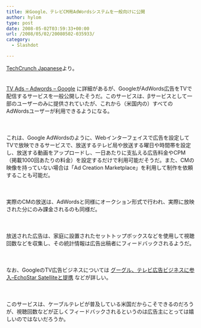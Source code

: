 ```yaml
---
title: 米Google、テレビCM用AdWordsシステムを一般向けに公開
author: hylom
type: post
date: 2008-05-02T03:59:33+00:00
url: /2008/05/02/20080502-035933/
category:
  - Slashdot

---
```

 [TechCrunch Japanese][1]より。  
</br>   
  [TV Ads &#8211; Adwords &#8211; Google][2] に詳細があるが、GoogleがAdWords広告をTVで配信するサービスを一般公開したそうだ。このサービスは、βサービスとして一部のユーザーのみに提供されていたが、これから（米国内の）すべてのAdWordsユーザーが利用できるようになる。</br>  
</br>   
これは、Google AdWordsのように、Webインターフェイスで広告を設定してTVで放映できるサービスで、放送するテレビ局や放送する曜日や時間帯を設定し、放送する動画をアップロードし、一日あたりに支払える広告料金やCPM（掲載1000回あたりの料金）を設定するだけで利用可能だそうだ。また、CMの映像を持っていない場合は「Ad Creation Marketplace」を利用して制作を依頼することも可能だ。</br>  
</br>   
実際のCMの放送は、AdWordsと同様にオークション形式で行われ、実際に放映された分にのみ課金されるのも同様だ。</br>  
</br>   
放送された広告は、家庭に設置されたセットトップボックスなどを使用して視聴回数などを収集し、その統計情報は広告出稿者にフィードバックされるようだ。</br>  
</br>   
なお、GoogleのTV広告ビジネスについては   [グーグル、テレビ広告ビジネスに参入&#8211;EchoStar Satelliteと提携][3] などが詳しい。</br>  
</br>   
このサービスは、ケーブルテレビが普及している米国だからこそできるのだろうが、視聴回数などが正しくフィードバックされるというのは広告主にとっては嬉しいのではないだろうか。</br>  
</br>

 [1]: http://jp.techcrunch.com/archives/20080501googles-adwords-for-tv-comes-out-of-beta-but-is-still-hamstrung/
 [2]: http://www.google.com/adwords/tvads/#subid=US-en-other&sourceid=AWO-Blog
 [3]: http://japan.cnet.com/marketing/story/0&#44;3800080523&#44;20346323&#44;00.htm
